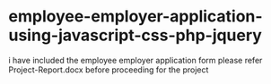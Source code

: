 # employee-employer-application-using-javascript-css-php-jquery
i have included the employee employer application form
please refer Project-Report.docx before proceeding for the project
